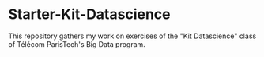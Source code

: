 # Starter-Kit-Datascience
This repository gathers my work on exercises of the "Kit Datascience" class of Télécom ParisTech's Big Data program.
